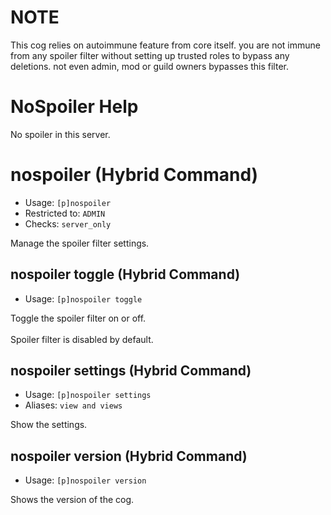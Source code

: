 # NOTE
This cog relies on autoimmune feature from core itself. you are not immune from any spoiler filter without setting up trusted roles to bypass any deletions. not even admin, mod or guild owners bypasses this filter.

# NoSpoiler Help

No spoiler in this server.

# nospoiler (Hybrid Command)
 - Usage: `[p]nospoiler `
 - Restricted to: `ADMIN`
 - Checks: `server_only`

Manage the spoiler filter settings.

## nospoiler toggle (Hybrid Command)
 - Usage: `[p]nospoiler toggle `

Toggle the spoiler filter on or off.<br/><br/>Spoiler filter is disabled by default.

## nospoiler settings (Hybrid Command)
 - Usage: `[p]nospoiler settings `
 - Aliases: `view and views`

Show the settings.

## nospoiler version (Hybrid Command)
 - Usage: `[p]nospoiler version `

Shows the version of the cog.
